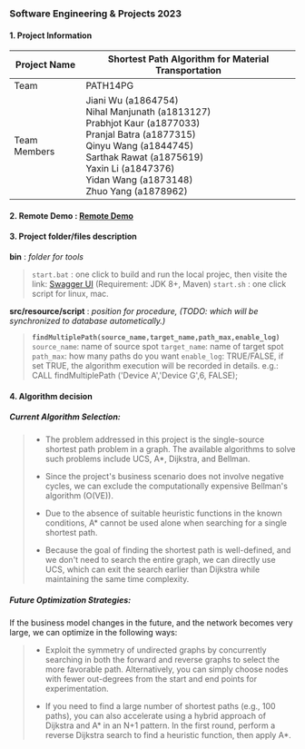 ### Software Engineering & Projects 2023

#### 1. Project Information

| Project Name | Shortest Path Algorithm for Material Transportation                                                                                                                                                                                               |
| ------------ | ------------------------------------------------------------------------------------------------------------------------------------------------------------------------------------------------------------------------------------------------- |
| Team         | PATH14PG                                                                                                                                                                                                                                          |
| Team Members | Jiani Wu (a1864754)<br/>Nihal Manjunath (a1813127)<br/>Prabhjot Kaur (a1877033)<br/>Pranjal Batra (a1877315)<br/>Qinyu Wang (a1844745) <br/>Sarthak Rawat (a1875619) <br/>Yaxin Li (a1847376)<br/>Yidan Wang (a1873148) <br/>Zhuo Yang (a1878962) |

#### 2. Remote Demo : [Remote Demo](http://47.106.108.49/shortestPath/swagger-ui.html)

#### 3. Project folder/files description

**bin** : *folder for tools*

> `start.bat` : one click to build and run the local projec, then visite the link:
> [Swagger UI](http://localhost/shortestPath/swagger-ui.html) (Requirement: JDK 8+, Maven)
> `start.sh` : one click script for linux, mac.

**src/resource/script** : *position for procedure, (TODO: which will be synchronized to database autometically.)*

> **`findMultiplePath(source_name,target_name,path_max,enable_log)`**
> `source_name`: name of source spot
> `target_name`: name of target spot
> `path_max`: how many paths do you want
> `enable_log`: TRUE/FALSE, if set TRUE, the algorithm execution will be recorded in details.
> e.g.: CALL findMultiplePath ('Device A','Device G',6, FALSE);

#### 4. Algorithm decision

##### Current Algorithm Selection:

> - The problem addressed in this project is the single-source shortest path problem in a graph. The available algorithms to solve such problems include UCS, A*, Dijkstra, and Bellman.
> 
> - Since the project's business scenario does not involve negative cycles, we can exclude the computationally expensive Bellman's algorithm (O(VE)).
> 
> - Due to the absence of suitable heuristic functions in the known conditions, A* cannot be used alone when searching for a single shortest path.
> 
> - Because the goal of finding the shortest path is well-defined, and we don't need
>    to search the entire graph, we can directly use UCS, which can exit the
>    search earlier than Dijkstra while maintaining the same time complexity.

##### Future Optimization Strategies:

If the business model changes in the future, and the network becomes very large, we can optimize in the following ways:

> - Exploit the symmetry of undirected graphs by concurrently searching in both the forward and reverse graphs to select the more favorable path.
>    Alternatively, you can simply choose nodes with fewer out-degrees from the start and end points for experimentation.
> 
> - If you need to find a large number of shortest paths (e.g., 100 paths), you can also accelerate using a hybrid approach of Dijkstra and A* in an N+1 pattern. In the first round, perform a reverse Dijkstra search to find a heuristic function, then apply A*.
